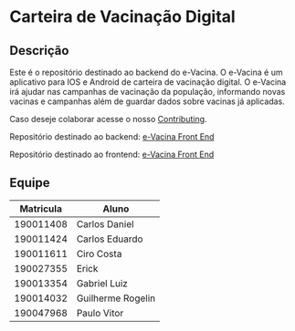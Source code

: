 # Carteira de Vacinação Digital

## Descrição
Este é o repositório destinado ao backend do e-Vacina. O e-Vacina é um aplicativo para IOS e Android de carteira de vacinação digital. O e-Vacina irá ajudar nas campanhas de vacinação da população, informando novas vacinas e campanhas além de guardar dados sobre vacinas já aplicadas.  

Caso deseje colaborar acesse o nosso [Contributing](https://github.com/fga-eps-mds/2020.2-e-Vacina-Backend/blob/main/CONTRIBUTING.md).

Repositório destinado ao backend: [e-Vacina Front End](https://github.com/fga-eps-mds/2020.2-e-Vacina-Backend)

Repositório destinado ao frontend: [e-Vacina Front End](https://github.com/fga-eps-mds/2020.2-e-Vacina-Frontend)

## Equipe
 Matricula|  Aluno
 ---|---
 190011408|Carlos Daniel  
 190011424|Carlos Eduardo 
 190011611|Ciro Costa 
 190027355|Erick  
 190013354|Gabriel Luiz  
 190014032|Guilherme Rogelin
 190047968|Paulo Vitor  

